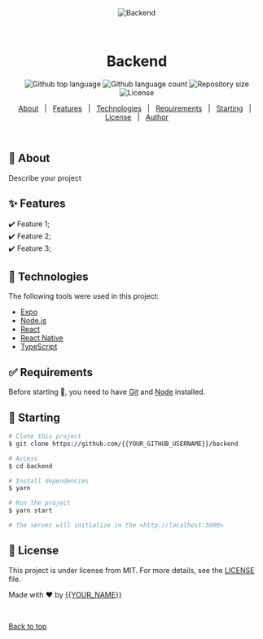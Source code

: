 <div align="center" id="top"> 
  <img src="./.github/app.gif" alt="Backend" />

  &#xa0;

  <!-- <a href="https://backend.netlify.app">Demo</a> -->
</div>

<h1 align="center">Backend</h1>

<p align="center">
  <img alt="Github top language" src="https://img.shields.io/github/languages/top/{{YOUR_GITHUB_USERNAME}}/backend?color=56BEB8">

  <img alt="Github language count" src="https://img.shields.io/github/languages/count/{{YOUR_GITHUB_USERNAME}}/backend?color=56BEB8">

  <img alt="Repository size" src="https://img.shields.io/github/repo-size/{{YOUR_GITHUB_USERNAME}}/backend?color=56BEB8">

  <img alt="License" src="https://img.shields.io/github/license/{{YOUR_GITHUB_USERNAME}}/backend?color=56BEB8">

  <!-- <img alt="Github issues" src="https://img.shields.io/github/issues/{{YOUR_GITHUB_USERNAME}}/backend?color=56BEB8" /> -->

  <!-- <img alt="Github forks" src="https://img.shields.io/github/forks/{{YOUR_GITHUB_USERNAME}}/backend?color=56BEB8" /> -->

  <!-- <img alt="Github stars" src="https://img.shields.io/github/stars/{{YOUR_GITHUB_USERNAME}}/backend?color=56BEB8" /> -->
</p>

<!-- Status -->

<!-- <h4 align="center"> 
	🚧  Backend 🚀 Under construction...  🚧
</h4> 

<hr> -->

<p align="center">
  <a href="#dart-about">About</a> &#xa0; | &#xa0; 
  <a href="#sparkles-features">Features</a> &#xa0; | &#xa0;
  <a href="#rocket-technologies">Technologies</a> &#xa0; | &#xa0;
  <a href="#white_check_mark-requirements">Requirements</a> &#xa0; | &#xa0;
  <a href="#checkered_flag-starting">Starting</a> &#xa0; | &#xa0;
  <a href="#memo-license">License</a> &#xa0; | &#xa0;
  <a href="https://github.com/{{YOUR_GITHUB_USERNAME}}" target="_blank">Author</a>
</p>

<br>

## :dart: About ##

Describe your project

## :sparkles: Features ##

:heavy_check_mark: Feature 1;\
:heavy_check_mark: Feature 2;\
:heavy_check_mark: Feature 3;

## :rocket: Technologies ##

The following tools were used in this project:

- [Expo](https://expo.io/)
- [Node.js](https://nodejs.org/en/)
- [React](https://pt-br.reactjs.org/)
- [React Native](https://reactnative.dev/)
- [TypeScript](https://www.typescriptlang.org/)

## :white_check_mark: Requirements ##

Before starting :checkered_flag:, you need to have [Git](https://git-scm.com) and [Node](https://nodejs.org/en/) installed.

## :checkered_flag: Starting ##

```bash
# Clone this project
$ git clone https://github.com/{{YOUR_GITHUB_USERNAME}}/backend

# Access
$ cd backend

# Install dependencies
$ yarn

# Run the project
$ yarn start

# The server will initialize in the <http://localhost:3000>
```

## :memo: License ##

This project is under license from MIT. For more details, see the [LICENSE](LICENSE.md) file.


Made with :heart: by <a href="https://github.com/{{YOUR_GITHUB_USERNAME}}" target="_blank">{{YOUR_NAME}}</a>

&#xa0;

<a href="#top">Back to top</a>
